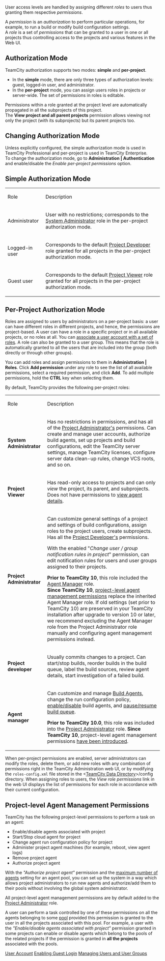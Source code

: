 [//]: # (title: Role and Permission)
[//]: # (auxiliary-id: Role and Permission)

User access levels are handled by assigning different _roles_ to users thus granting them respective _permissions_.

A _permission_ is an _authorization_ to perform particular operations, for example, to run a build or modify build configuration settings.   
A _role_ is a set of _permissions_ that can be granted to a user in one or all projects thus controlling access to the projects and various features in the Web UI.

## Authorization Mode

TeamCity authorization supports two modes: __simple__ and __per-project__.
* In the __simple__ mode, there are only three types of authorization levels: guest, logged-in user, and administrator.   
* In the __per-project__ mode, you can assign users roles in projects or server-wide. The set of permissions in roles is editable.

Permissions within a role granted at the project level are automatically propagated in all the subprojects of this project.   
The __View project and all parent projects__ permission allows viewing not only the project (with its subprojects) but its parent projects too.

## Changing Authorization Mode

Unless explicitly configured, the simple authorization mode is used in TeamCity Professional and per-project is used in TeamCity Enterprise.   
To change the authorization mode, go to __Administration | Authentication__ and enable/disable the _Enable per-project permissions_ option.

## Simple Authorization Mode

<table>

<tr>

<td>

Role

</td>

<td>

Description

</td>

</tr>
<tr>

<td>

Administrator

</td>

<td>

User with no restrictions; corresponds to the [System Administrator](#system-administrator) role in the per-project authorization mode.

</td>

</tr>
<tr>

<td>

Logged-in user

</td>

<td>

Corresponds to the default [Project Developer](#project-developer) role granted for all projects in the per-project authorization mode.

</td>

</tr>
<tr>

<td>

Guest user

</td>

<td>

Corresponds to the default [Project Viewer](#project-viewer) role granted for all projects in the per-project authorization mode.

</td></tr></table>

## Per-Project Authorization Mode

Roles are assigned to users by administrators on a per-project basis: a user can have different roles in different projects, and hence, the permissions are project-based. A user can have a role in a specific project or in all available projects, or no roles at all. You can [associate a user account with a set of roles](managing-users-and-user-groups.md). A role can also be granted to a user group. This means that the role is automatically granted to all the users that are included into the group (both directly or through other groups).

You can add roles and assign permissions to them in __Administration | Roles__. Click __Add permission__ under any role to see the list of all available permissions, select a required permission, and click __Add__. To add multiple permissions, hold the __CTRL__ key when selecting them.

By default, TeamCity provides the following per-project roles:

<table>

<tr>

<td>

Role

</td>

<td>

Description

</td></tr><tr>

<td>

<anchor name="system-administrator"/>

__System Administrator__

</td>

<td>

Has no restrictions in permissions, and has all of the [Project Administrator's](#project-administrator) permissions. Сan create and manage user accounts, authorize build agents, set up projects and build configurations, edit the TeamCity server settings, manage TeamCity licenses, configure server data clean-up rules, change VCS roots, and so on.


</td></tr><tr>

<td>

<anchor name="project-viewer"/>

__Project Viewer__

</td>

<td>

Has read-only access to projects and can only _view_ the project, its parent, and subprojects. Does not have permissions to [view agent details](build-agents-configuration-and-maintenance.md#Viewing+TeamCity+agents+details).

</td></tr><tr>

<td>

<anchor name="project-administrator"/>

__Project Administrator__

</td>

<td>

Can customize general settings of a project and settings of build configurations, assign roles to the project users, create subprojects. Has all the [Project Developer's](#project-developer) permissions.

With the enabled "_Change user / group notification rules in project_" permission, can edit notification rules for users and user groups assigned to their projects.

__Prior to TeamCity 10__, this role included the [Agent Manager](#agent-manager) role.   
__Since TeamCity 10__, [project-level agent management permissions](#Project-level+Agent+Management+Permissions) replace the inherited Agent Manager role. If old settings (set prior to TeamCity 10) are preserved in your TeamCity installation after upgrade to version 10 or later, we recommend excluding the Agent Manager role from the Project Administrator role manually and configuring agent management permissions instead.


</td></tr><tr>

<td>

<anchor name="project-developer"/>

__Project developer__


</td>

<td>

Usually commits changes to a project. Can start/stop builds, reorder builds in the build queue, label the build sources, review agent details, start investigation of a failed build.


</td></tr><tr>

<td>

<anchor name="agent-manager"/>

__Agent manager__


</td>

<td>

Can customize and manage [Build Agents](build-agent.md), change the run configuration policy, [enable/disable](build-agents-configuration-and-maintenance.md#Enabling%2FDisabling+Agents+via+UI) build agents, and [pause/resume build queue](build-queue.md#Pausing%2FResuming+Build+Queue).

__Prior to TeamCity 10.0__, this role was included into the [Project Administrator](#project-administrator) role. __Since TeamCity 10__, project-level agent management permissions [have been introduced](#Project-level+Agent+Management+Permissions).


</td></tr></table>

When per-project permissions are enabled, server administrators can modify the roles, delete them, or add new roles with any combination of permissions right in the TeamCity Administration web UI, or by modifying the `roles-config.xml` file stored in the \<[TeamCity Data Directory](teamcity-data-directory.md)\>\/config directory. When assigning roles to users, the _View role permissions_ link in the web UI displays the list of permissions for each role in accordance with their current configuration.

## Project-level Agent Management Permissions

TeamCity has the following project-level permissions to perform a task on an agent:
* Enable/disable agents associated with project
* Start/Stop cloud agent for project
* Change agent run configuration policy for project
* Administer project agent machines (for example, reboot, view agent logs)
* Remove project agent
* Authorize project agent

<tip>

With the _"Authorize project agent"_ permission and the [maximum number of agents](agent-pools.md#Managing+Agent+Pools) setting for an agent pool, you can set up the system in a way which allows project administrators to run new agents and authorize/add them to their pools without involving the global system administrator.

</tip>

All project-level agent management permissions are by default added to the [Project Administrator](#project-administrator) role.

A user can perform a task controlled by one of these permissions on all the agents belonging to some [pool](agent-pools.md) provided this permission is granted to the user in all the projects associated with this pool. For example, a user with the _"Enable/disable agents associated with project"_ permission granted in some projects can enable or disable agents which belong to the pools of the related projects if the permission is granted in __all the projects__ associated with the pools. 

<seealso>
        <category ref="concepts">
            <a href="user-account.md">User Account</a>
        </category>
        <category ref="admin-guide">
            <a href="enabling-guest-login.md">Enabling Guest Login</a>
            <a href="managing-users-and-user-groups.md">Managing Users and User Groups</a>
        </category>
</seealso>